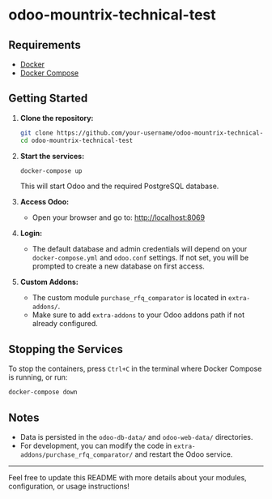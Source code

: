 # odoo-mountrix-technical-test

## Requirements

- [Docker](https://www.docker.com/get-started)
- [Docker Compose](https://docs.docker.com/compose/)

## Getting Started

1. **Clone the repository:**
   ```bash
   git clone https://github.com/your-username/odoo-mountrix-technical-test.git
   cd odoo-mountrix-technical-test
   ```

2. **Start the services:**
   ```bash
   docker-compose up
   ```
   This will start Odoo and the required PostgreSQL database.

3. **Access Odoo:**
   - Open your browser and go to: [http://localhost:8069](http://localhost:8069)

4. **Login:**
   - The default database and admin credentials will depend on your `docker-compose.yml` and `odoo.conf` settings. If not set, you will be prompted to create a new database on first access.

5. **Custom Addons:**
   - The custom module `purchase_rfq_comparator` is located in `extra-addons/`.
   - Make sure to add `extra-addons` to your Odoo addons path if not already configured.

## Stopping the Services

To stop the containers, press `Ctrl+C` in the terminal where Docker Compose is running, or run:
```bash
docker-compose down
```

## Notes

- Data is persisted in the `odoo-db-data/` and `odoo-web-data/` directories.
- For development, you can modify the code in `extra-addons/purchase_rfq_comparator/` and restart the Odoo service.

---

Feel free to update this README with more details about your modules, configuration, or usage instructions!